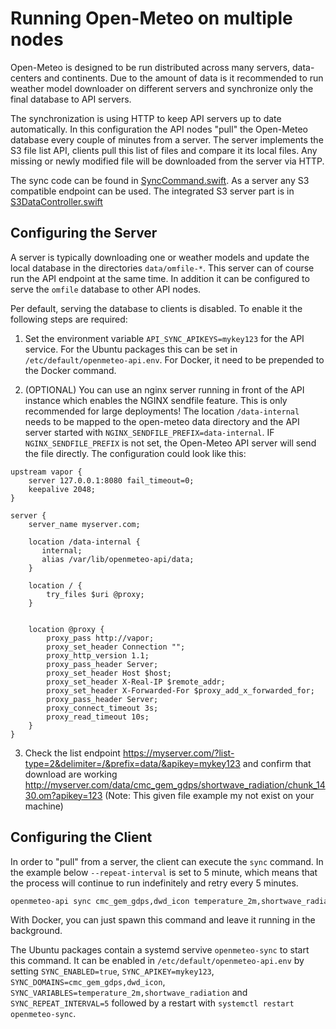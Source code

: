 # Running Open-Meteo on multiple nodes

Open-Meteo is designed to be run distributed across many servers, data-centers and continents. Due to the amount of data is it recommended to run weather model downloader on different servers and synchronize only the final database to API servers.

The synchronization is using HTTP to keep API servers up to date automatically. In this configuration the API nodes "pull" the Open-Meteo database every couple of minutes from a server. The server implements the S3 file list API, clients pull this list of files and compare it its local files. Any missing or newly modified file will be downloaded from the server via HTTP.

The sync code can be found in [SyncCommand.swift](/Sources/App/Commands/SyncCommand.swift). As a server any S3 compatible endpoint can be used. The integrated S3 server part is in [S3DataController.swift](/Sources/App/Controllers/S3DataController.swift)

## Configuring the Server

A server is typically downloading one or weather models and update the local database in the directories `data/omfile-*`. This server can of course run the API endpoint at the same time. In addition it can be configured to serve the `omfile` database to other API nodes.

Per default, serving the database to clients is disabled. To enable it the following steps are required:

1. Set the environment variable `API_SYNC_APIKEYS=mykey123` for the API service. For the Ubuntu packages this can be set in `/etc/default/openmeteo-api.env`. For Docker, it need to be prepended to the Docker command.

2. (OPTIONAL) You can use an nginx server running in front of the API instance which enables the NGINX sendfile feature. This is only recommended for large deployments! The location `/data-internal` needs to be mapped to the open-meteo data directory and the API server started with `NGINX_SENDFILE_PREFIX=data-internal`. IF `NGINX_SENDFILE_PREFIX` is not set, the Open-Meteo API server will send the file directly. The configuration could look like this:

```nginx
upstream vapor {
    server 127.0.0.1:8080 fail_timeout=0;
    keepalive 2048;
}

server {
    server_name myserver.com;

    location /data-internal {
       internal;
       alias /var/lib/openmeteo-api/data;
    }

    location / {
        try_files $uri @proxy;
    }


    location @proxy {
        proxy_pass http://vapor;
        proxy_set_header Connection "";
        proxy_http_version 1.1;
	    proxy_pass_header Server;
        proxy_set_header Host $host;
        proxy_set_header X-Real-IP $remote_addr;
        proxy_set_header X-Forwarded-For $proxy_add_x_forwarded_for;
        proxy_pass_header Server;
        proxy_connect_timeout 3s;
        proxy_read_timeout 10s;
    }
}
```

3. Check the list endpoint https://myserver.com/?list-type=2&delimiter=/&prefix=data/&apikey=mykey123 and confirm that download are working http://myserver.com/data/cmc_gem_gdps/shortwave_radiation/chunk_1430.om?apikey=123 (Note: This given file example my not exist on your machine)


## Configuring the Client

In order to "pull" from a server, the client can execute the `sync` command. In the example below `--repeat-interval` is set to 5 minute, which means that the process will continue to run indefinitely and retry every 5 minutes.

```bash
openmeteo-api sync cmc_gem_gdps,dwd_icon temperature_2m,shortwave_radiation --apikey mykey123 --server https://myserver.com/ --repeat-interval 5
```

With Docker, you can just spawn this command and leave it running in the background.

The Ubuntu packages contain a systemd servive `openmeteo-sync` to start this command. It can be enabled in `/etc/default/openmeteo-api.env` by setting `SYNC_ENABLED=true`, `SYNC_APIKEY=mykey123`, `SYNC_DOMAINS=cmc_gem_gdps,dwd_icon`, `SYNC_VARIABLES=temperature_2m,shortwave_radiation` and `SYNC_REPEAT_INTERVAL=5` followed by a restart with `systemctl restart openmeteo-sync`.
